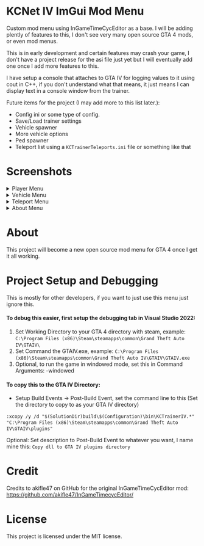 # KCNet IV ImGui Mod Menu
Custom mod menu using InGameTimeCycEditor as a base. I will be adding plently of features to this, I don't see very many open source GTA 4 mods, or even mod menus.

This is in early development and certain features may crash your game, I don't have a project release for the asi file just yet but I will eventually add one once I add more features to this.

I have setup a console that attaches to GTA IV for logging values to it using cout in C++, if you don't understand what that means, it just means I can display text in a console window from the trainer.

Future items for the project (I may add more to this list later.):
* Config ini or some type of config.
* Save/Load trainer settings
* Vehicle spawner
* More vehicle options
* Ped spawner
* Teleport list using a `KCTrainerTeleports.ini` file or something like that

# Screenshots
<details>
<summary> Player Menu </summary>
<img src=screenshots/PlayerMenu.png?raw=true>
</details>

<details>
<summary> Vehicle Menu </summary>
<img src=screenshots/VehicleMenu.png?raw=true>
</details>

<details>
<summary> Teleport Menu </summary>
<img src=screenshots/TeleportMenu.png?raw=true>
</details>

<details>
<summary> About Menu </summary>
<img src=screenshots/AboutMenu.png?raw=true>
</details>



# About
This project will become a new open source mod menu for GTA 4 once I get it all working.

# Project Setup and Debugging
This is mostly for other developers, if you want to just use this menu just ignore this.

#### To debug this easier, first setup the debugging tab in Visual Studio 2022:
1. Set Working Directory to your GTA 4 directory with steam, example: `C:\Program Files (x86)\Steam\steamapps\common\Grand Theft Auto IV\GTAIV\`
2. Set Command the GTAIV.exe, example: `C:\Program Files (x86)\Steam\steamapps\common\Grand Theft Auto IV\GTAIV\GTAIV.exe`
3. Optional, to run the game in windowed mode, set this in Command Arguments: -windowed

#### To copy this to the GTA IV Directory:
* Setup Build Events -> Post-Build Event, set the command line to this (Set the directory to copy to as your GTA IV directory)

``` 
:xcopy /y /d "$(SolutionDir)build\$(Configuration)\bin\KCTrainerIV.*" "C:\Program Files (x86)\Steam\steamapps\common\Grand Theft Auto IV\GTAIV\plugins"
```

Optional: Set description to Post-Build Event to whatever you want, I name mine this: `Copy dll to GTA IV plugins directory`


# Credit
Credits to akifle47 on GitHub for the original InGameTimeCycEditor mod: https://github.com/akifle47/InGameTimecycEditor/

# License
This project is licensed under the MIT license.

